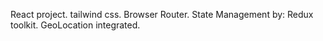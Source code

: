 React project.
tailwind css.
Browser Router.
State Management by: Redux toolkit.
GeoLocation integrated.
